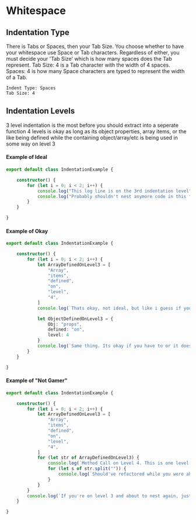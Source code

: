 # Whitespace
## Indentation Type
There is Tabs or Spaces, then your Tab Size.
You choose whether to have your whitespace use Space or Tab characters.
Regardless of either, you must decide your 'Tab Size' which is how many spaces does the Tab represent.
Tab Size: 4 is a Tab character with the width of 4 spaces.
Spaces: 4 is how many Space characters are typed to represent the width of a Tab.
```
Indent Type: Spaces
Tab Size: 4
```

## Indentation Levels
3 level indentation is the most before you should extract into a seperate function
4 levels is okay as long as its object properties, array items, or the like being defined
while the containing object/array/etc is being used in some way on level 3

#### Example of Ideal
```typescript
export default class IndentationExample {

    constructor() {
        for (let i = 0; i < 2; i++) {
            console.log("This log line is on the 3rd indentation level");
            console.log("Probably shouldn't nest anymore code in this for loop without extracting it");
        }
    }

}
```
#### Example of Okay
```typescript
export default class IndentationExample {

    constructor() {
        for (let i = 0; i < 2; i++) {
            let ArrayDefinedOnLevel3 = [
                "Array",
                "items",
                "defined",
                "on",
                "level",
                "4",
            ]
            console.log(`Thats okay, not ideal, but like i guess if you have to\n${ArrayDefinedOnLevel3}`);

            let ObjectDefinedOnLevel3 = {
                Obj: "props",
                defined: "on",
                level: 4
            }
            console.log(`Same thing. Its okay if you have to or it doesnt improve nor ruin the readibility regardless of where it goes.\n${ObjectDefinedOnLevel3}`);
        }
    }

}
```
#### Example of "Not Gamer"
```typescript
export default class IndentationExample {

    constructor() {
        for (let i = 0; i < 2; i++) {
            let ArrayDefinedOnLevel3 = [
                "Array",
                "items",
                "defined",
                "on",
                "level",
                "4",
            ]
            for (let str of ArrayDefinedOnLevel3) {
                console.log(`Method Call on Level 4. This is one level too many.\n${str}`);
                for (let s of str.split("")) {
                    console.log(`Should've refactored while you were ahead. This is a log line on Level 5. Two levels too many.\n${s}`);
                }
            }
        }
        console.log(`If you're on level 3 and about to nest again, just immediately switch to writing a new function/method`);
    }

}
```
